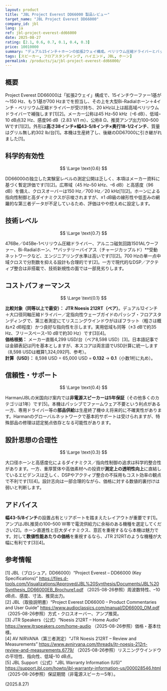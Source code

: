 ```yaml
---
layout: product
title: "JBL Project Everest DD66000 製品レビュー"
target_name: "JBL Project Everest DD66000"
company_id: jbl
lang: ja
ref: jbl-project-everest-dd66000
date: 2025-08-27
rating: [2.1, 0.6, 0.7, 0.1, 0.4, 0.3]
price: 10010000
summary: "デュアル15インチ＋ホーンの拡張2ウェイ構成。ベリリウム圧縮ドライバーとバッテリーバイアス（チャージカップルド）ネットワークを採用し高感度と指向性制御に優れますが、同等以上の測定性能を示す低価格機が存在するためコストパフォーマンスは極めて低いです。"
tags: [スピーカー, フロアスタンディング, ハイエンド, JBL, ホーン]
permalink: /products/ja/jbl-project-everest-dd66000/
---
```


## 概要

Project Everest DD66000は「拡張2ウェイ」構成で、15インチウーファー1基が～150 Hz、もう1基が700 Hzまでを担当し、その上を大型Bi-Radialホーン＋4インチ・ベリリウム圧縮ドライバーが受け持ち、20 kHz以上は超高域ベリリウムドライバーで補強します[1][2]。メーカー公称は45 Hz–50 kHz（–6 dB）、低域–10 dB点32 Hz、感度96 dB（2.83 V/1 m）、公称8 Ω、推奨アンプ出力100–500 Wです[1][2]。外形は**高さ38インチ×幅43-5/8インチ×奥行18-1/2インチ**、質量はグリル無し約302 lb/台[1]。本機は生産終了し、後継のDD67000に引き継がれました[1]。

## 科学的有効性

$$ \Large \text{0.6} $$

DD66000の独立した実験室レベルの測定公開は乏しく、本項はメーカー資料に基づく暫定評価です[1][2]。広帯域（45 Hz–50 kHz、–6 dB）と高感度（96 dB）を備え、クロスオーバーは150 Hz／700 Hz／20 kHz[1][2]。ホーンによる指向性制御と高ダイナミクスが示唆されますが、±1 dB級の線形性や低歪みの網羅的な第三者データが不足しているため、評価はやや控えめに設定します。

## 技術レベル

$$ \Large \text{0.7} $$

476Be／045Be-1ベリリウム圧縮ドライバー、アルニコ磁気回路1501ALウーファー、Bi-Radialホーン、**バッテリーバイアス（チャージカップルド）**受動ネットワークなど、エンジニアリング水準は高いです[1][2]。700 Hzの単一点中域クロスで分割数を抑える設計も合理的です[2]。一方で現代的なDSP／アクティブ整合は非搭載で、技術新規性の面では一部見劣りします。

## コストパフォーマンス

$$ \Large \text{0.1} $$

**比較対象（同等以上で最安）：** **JTR Noesis 212RT（ペア）**。デュアル12インチ＋大口径同軸圧縮ドライバー／定指向性ウェーブガイドのパッシブ・フロアスタンディングで、第三者測定にてリスニングウインドウがほぼフラット（粗さは概ね±2 dB程度）かつ良好な指向性を示します。実用低域も同等（±3 dBで約35 Hz、フリースペース–10 dBで約30 Hz）です[3][4]。  
**価格根拠：** メーカー直販4,299 USD/台（ペア8,598 USD）[3]。日本語記事では金額表記は円を基本としますが、本スコアは両言語でUSD計算に統一します（8,598 USDは概算1,324,092円、参考）。  
**計算（USD）：** 8,598 USD ÷ 65,000 USD = **0.132** → **0.1**（小数1桁に丸め）。

## 信頼性・サポート

$$ \Large \text{0.4} $$

Harman/JBLの米国向け案内では**非電源スピーカーは5年保証**（その他多くのカテゴリは1年）です[5]。本機はパッシブでファームウェア不要という利点がある一方、専用ドライバー等の**部品供給**は生産終了機ゆえ将来的に不確実性があります。Harmanのグローバルネットワークで基本的サポートは受けられますが、特殊部品の修理は認定拠点依存となる可能性があります。

## 設計思想の合理性

$$ \Large \text{0.3} $$

大口径ホーンと高感度化によるダイナミクス／指向性制御の追求は科学的整合性があります。一方、重厚筐体や高価素材への投資が**測定上の透明性向上**に直結しているエビデンスは乏しく、DSPやアクティブ整合の不採用もコスト効率の観点で不利です[1][4]。設計志向は一部合理的ながら、価格に対する数値的裏付けは弱いと判断します。

## アドバイス

**幅43-5/8インチ**の設置占有とリアポートを踏まえたレイアウトが重要です[1]。アンプはJBL推奨の100–500 W帯で電流供給力に余裕のある機種を選定してください[2]。ホーン直進性と巨大ダイナミクス、意匠を重視するなら本機は魅力です。対して**数値性能あたりの価格**を重視するなら、JTR 212RTのような機種が大幅に有利です[3][4]。

## 参考情報

[1] JBL（ブロシュア，DD66000）“Project Everest – DD66000 (Key Specifications)” https://files.d-tools.com/Visualizations/Approved/JBL%20Synthesis/Documents/JBL%20Synthesis_DD66000EB_Brochure1.pdf （2025-08-26参照）周波数特性、–10 dB点、感度、寸法、推奨出力。  
[2] JBL（取扱説明書）“Project Everest DD66000 – Product Commentaries and User Guide” https://www.audioclassics.com/manual/DD66000_OM.pdf （2025-08-26参照）方式・クロスオーバー、アンプ推奨。  
[3] JTR Speakers（公式）“Noesis 212RT – Home Audio” https://www.jtrspeakers.com/home-audio （2025-08-26参照）価格・基本仕様。  
[4] AV NIRVANA（第三者測定）“JTR Noesis 212RT – Review and Measurements” https://www.avnirvana.com/threads/jtr-noesis-212rt-review-and-measurements.6779/ （2025-08-26参照）リスニングウインドウの平坦性、指向性、低域–10 dB点。  
[5] JBL Support（公式）“JBL Warranty Information (US)” https://support.jbl.com/howto/jbl-warranty-information-us/000028546.html （2025-08-26参照）保証期間（非電源スピーカー5年）。

(2025.8.27)


